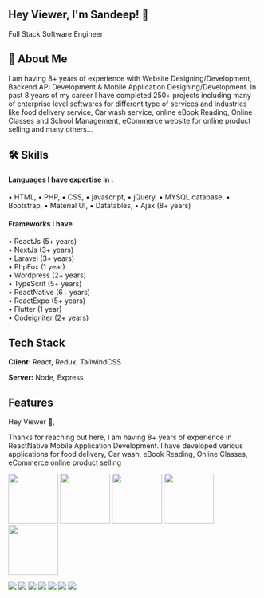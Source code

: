 ## Hey Viewer, I'm Sandeep! 👋
Full Stack Software Engineer

## 🚀 About Me
I am having 8+ years of experience with Website Designing/Development, Backend API Development & Mobile Application Designing/Development. In past 8 years of my career I have completed 250+ projects including many of enterprise level softwares for different type of services and industries like food delivery service, Car wash service, online eBook Reading, Online Classes and School Management, eCommerce website for online product selling and many others...


## 🛠 Skills

#### Languages I have expertise in : 
&bull; HTML, &bull; PHP, &bull; CSS, &bull; javascript, &bull; jQuery, &bull; MYSQL database, &bull; Bootstrap, &bull; Material UI, &bull; Datatables, &bull; Ajax (8+ years)<br>

#### Frameworks I have 
&bull; ReactJs (5+ years)<br>
&bull; NextJs  (3+ years)<br>
&bull; Laravel (3+ years)<br>
&bull; PhpFox (1 year)<br>
&bull; Wordpress (2+ years)<br>
&bull; TypeScrit (5+ years)<br>
&bull; ReactNative (6+ years)<br>
&bull; ReactExpo  (5+ years)<br>
&bull; Flutter (1 year)<br>
&bull; Codeigniter (2+ years)



## Tech Stack

**Client:** React, Redux, TailwindCSS

**Server:** Node, Express


## Features


Hey Viewer 👋, 

Thanks for reaching out here, I am having 8+ years of experience in ReactNative Mobile Application Development. I have developed various applications for food delivery, Car wash, eBook Reading, Online Classes, eCommerce online product selling



<img src="https://cdn-icons-png.flaticon.com/512/5968/5968267.png" width="100">
<img src="https://cdn-icons-png.flaticon.com/512/5968/5968242.png" width="100">
<img src="https://cdn-icons-png.flaticon.com/512/5968/5968672.png" width="100">
<img src="https://cdn-icons-png.flaticon.com/512/4726/4726005.png" width="100">
<img src="https://cdn-icons-png.flaticon.com/512/919/919830.png" width="100">

![](https://github-profile-summary-cards.vercel.app/api/cards/profile-details?username=deepchaturvedi007&theme=solarized)
![](https://github-profile-summary-cards.vercel.app/api/cards/repos-per-language?username=deepchaturvedi007&theme=solarized)
![](https://github-profile-summary-cards.vercel.app/api/cards/most-commit-language?username=deepchaturvedi007&theme=solarized)
![](https://github-profile-summary-cards.vercel.app/api/cards/stats?username=deepchaturvedi007&theme=solarized)
![](https://github-profile-summary-cards.vercel.app/api/cards/productive-time?username=deepchaturvedi007&theme=solarized)
![](https://github-readme-streak-stats.herokuapp.com/?user=DeepChaturvedi007)
![](https://github-readme-stats.vercel.app/api/top-langs/?username=DeepChaturvedi007)
<!--
**DeepChaturvedi007/DeepChaturvedi007** is a ✨ _special_ ✨ repository because its `README.md` (this file) appears on your GitHub profile.

Here are some ideas to get you started:

- 🔭 I’m currently working on ...
- 🌱 I’m currently learning ...
- 👯 I’m looking to collaborate on ...
- 🤔 I’m looking for help with ...
- 💬 Ask me about ...
- 📫 How to reach me: ...
- 😄 Pronouns: ...
- ⚡ Fun fact: ...
-->
